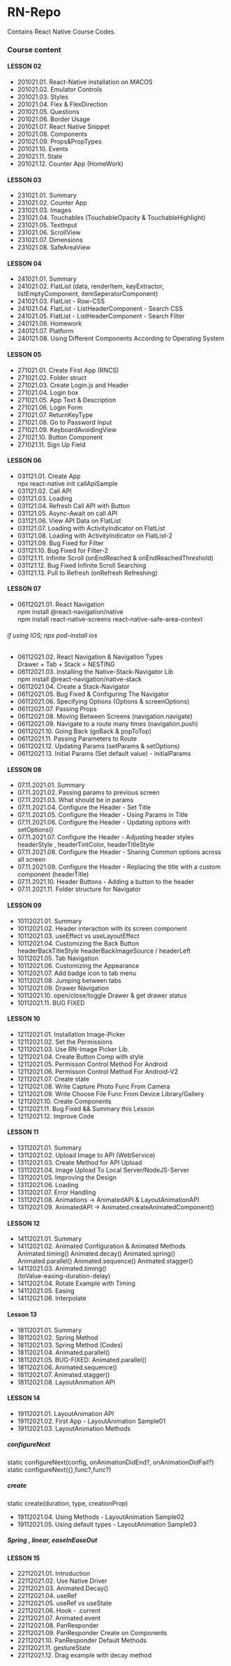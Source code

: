 # RN-Repo

Contains React Native Course Codes.

### Course content

#### LESSON 02
- 201021.01. React-Native installation on MACOS
- 201021.02. Emulator Controls
- 201021.03. Styles
- 201021.04. Flex & FlexDirection
- 201021.05. Questions
- 201021.06. Border Usage
- 201021.07. React Native Snippet
- 201021.08. Components
- 201021.09. Props&PropTypes
- 201021.10. Events
- 201021.11. State
- 201021.12. Counter App (HomeWork)

#### LESSON 03
- 231021.01. Summary
- 231021.02. Counter App
- 231021.03. Images
- 231021.04. Touchables (TouchableOpacity & TouchableHighlight)
- 231021.05. TextInput
- 231021.06. ScrollView
- 231021.07. Dimensions
- 231021.08. SafeAreaView
 
#### LESSON 04
- 241021.01. Summary
- 241021.02. FlatList (data, renderItem, keyExtractor, listEmptyComponent, itemSeperatorComponent)
- 241021.03. FlatList - Row-CSS
- 241021.04. FlatList - ListHeaderComponent - Search CSS
- 241021.05. FlatList - ListHeaderComponent - Search Filter
- 240121.06. Homework
- 240121.07. Platform
- 240121.08. Using Different Components According to Operating System

#### LESSON 05
- 271021.01. Create First App (RNCS)
- 271021.02. Folder struct
- 271021.03. Create Login.js and Header
- 271021.04. Login box
- 271021.05. App Text & Description
- 271021.06. Login Form
- 271021.07. ReturnKeyType
- 271021.08. Go to Password Input
- 271021.09. KeyboardAvoidingView
- 271021.10. Button Component
- 271021.11. Sign Up Field

#### LESSON 06

- 031121.01. Create App<br/>
npx react-native init callApiSample
- 031121.02. Call API
- 031121.03. Loading
- 031121.04. Refresh Call API with Button
- 031121.05. Async-Await on call API
- 031121.06. View API Data on FlatList
- 031121.07. Loading with ActivityIndicator on FlatList
- 031121.08. Loading with ActivityIndicator on FlatList-2
- 031121.09. Bug Fixed for Filter
- 031121.10. Bug Fixed for Filter-2
- 031121.11. Infinite Scroll (onEndReached & onEndReachedThreshold)
- 031121.12. Bug Fixed Infinite Scroll Searching
- 031121.13. Pull to Refresh (onRefresh Refreshing)

#### LESSON 07
- 06112021.01. React Navigation<br/>
npm install @react-navigation/native<br/>
npm install react-native-screens react-native-safe-area-context<br/>
###### if using IOS; npx pod-install ios<br/>
- 06112021.02. React Navigation & Navigation Types<br/>
Drawer + Tab + Stack = NESTING
- 06112021.03. Installing the Native-Stack-Navigator Lib<br/>
npm install @react-navigation/native-stack
- 06112021.04. Create a Stack-Navigator
- 06112021.05. Bug Fixed & Configuring The Navigator
- 06112021.06. Specifying Options (Options & screenOptions)
- 06112021.07. Passing Props
- 06112021.08. Moving Between Screens (navigation.navigate)
- 06112021.09. Navigate to a route many times (navigation.push)
- 06112021.10. Going Back (goBack & popToTop)
- 06112021.11. Passing Parameters to Route
- 06112021.12. Updating Params (setParams & setOptions)
- 06112021.13. Initial Params (Set default value) - initialParams

#### LESSON 08
- 07.11.2021.01. Summary
- 07.11.2021.02. Passing params to previous screen
- 07.11.2021.03. What should be in params
- 07.11.2021.04. Configure the Header - Set Title
- 07.11.2021.05. Configure the Header - Using Params in Title
- 07.11.2021.06. Configure the Header - Updating options with setOptions()
- 07.11.2021.07. Configure the Header - Adjusting header styles<br/>
headerStyle , headerTintColor, headerTitleStyle
- 07.11.2021.08. Configure the Header - Sharing Common options across all screen
- 07.11.2021.09. Configure the Header - Replacing the title with a custom component (headerTitle)
- 07.11.2021.10. Header Buttons - Adding a button to the header
- 07.11.2021.11. Folder structure for Navigator

#### LESSON 09
- 10112021.01. Summary
- 10112021.02. Header interaction with its screen component
- 10112021.03. useEffect vs useLayoutEffect
- 10112021.04. Customizing the Back Button<BR/>
headerBackTitleStyle headerBackImageSource / headerLeft
- 10112021.05. Tab Navigation
- 10112021.06. Customizing the Appearance
- 10112021.07. Add badge icon to tab menu
- 10112021.08. Jumping between tabs
- 10112021.09. Drawer Navigation
- 10112021.10. open/close/toggle Drawer & get drawer status
- 10112021.11. BUG FIXED

#### LESSON 10
- 12112021.01. Installation Image-Picker
- 12112021.02. Set the Permissions
- 12112021.03. Use RN-Image Picker Lib.
- 12112021.04. Create Button Comp with style
- 12112021.05. Permisson Control Method For Android
- 12112021.06. Permisson Control Method For Android-V2
- 12112021.07. Create state
- 12112021.08. Write Capture Photo Func From Camera
- 12112021.09. Write Choose File Func From Device Library/Gallery
- 12112021.10. Create Components
- 12112021.11. Bug Fixed && Summary this Lesson
- 12112021.12. Improve Code

#### LESSON 11
- 13112021.01. Summary
- 13112021.02. Upload Image to API (WebService)
- 13112021.03. Create Method for API Upload
- 13112021.04. Image Upload To Local Server/NodeJS-Server
- 13112021.05. Improving the Design
- 13112021.06. Loading
- 13112021.07. Error Handling
- 13112021.08. Animations -> AnimatedAPI & LayoutAnimationAPI
- 13112021.09. AnimatedAPI -> Animated.createAnimatedComponent()


#### LESSON 12

- 14112021.01. Summary
- 14112021.02. Animated Configuration & Animated Methods<br/>
Animated.timing()  Animated.decay() Animated.spring()<br/>
Animated.parallel() Animated.sequence() Animated.stagger()
- 14112021.03. Animated.timing() <br/>
(toValue-easing-duration-delay)
- 14112021.04. Rotate Example with Timing
- 14112021.05. Easing
- 14112021.06. Interpolate

#### Lesson 13

- 18112021.01. Summary
- 18112021.02. Spring Method
- 18112021.03. Spring Method (Codes)
- 18112021.04. Animated.parallel()
- 18112021.05. BUG-FIXED: Animated.parallel()
- 18112021.06. Animated.sequence()
- 18112021.07. Animated.stagger()
- 18112021.08. LayoutAnimation API

#### LESSON 14

- 19112021.01. LayoutAnimation API
- 19112021.02. First App - LayoutAnimation Sample01
- 19112021.03. LayoutAnimation Methods
##### configureNext
static configureNext(config, onAnimationDidEnd?, onAnimationDidFail?)
static configureNext({},func?,func?)
##### create
static create(duration, type, creationProp)
- 19112021.04. Using Methods - LayoutAnimation Sample02
- 19112021.05. Using default types - LayoutAnimation Sample03
##### Spring , linear, easeInEaseOut

#### LESSON 15
- 22112021.01. Introduction
- 22112021.02. Use Native Driver
- 22112021.03. Animated.Decay()
- 22112021.04. useRef
- 22112021.05. useRef vs useState
- 22112021.06. Hook - .current
- 22112021.07. Animated.event
- 22112021.08. PanResponder
- 22112021.09. PanResponder Create on Components
- 22112021.10. PanResponder Default Methods
- 22112021.11. gestureState
- 22112021.12. Drag example with decay method
